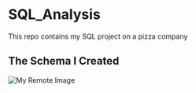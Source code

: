 # SQL_Analysis
This repo contains  my SQL project on a pizza company

## The Schema I Created
![My Remote Image]([https://www.dropbox.com/s/.../my-remote-image.jpg?dl=0](https://www.dropbox.com/home?preview=Screen+Shot+2023-01-02+at+11.52.50+AM.png))

